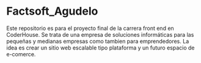 # Factsoft_Agudelo
Este repositorio es para el proyecto final de la carrera front end en CoderHouse.
Se trata de una empresa de soluciones informáticas para las pequeñas y medianas empresas como tambien para emprendedores.
La idea es crear un sitio web escalable tipo plataforma y un futuro espacio de e-comerce.
